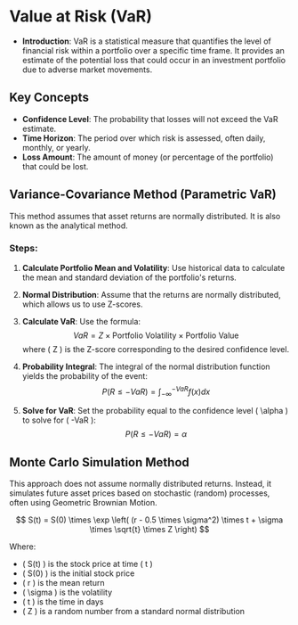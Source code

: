 # Value at Risk (VaR)

- **Introduction**: VaR is a statistical measure that quantifies the level of financial risk within a portfolio over a specific time frame. It provides an estimate of the potential loss that could occur in an investment portfolio due to adverse market movements.

## Key Concepts

- **Confidence Level**: The probability that losses will not exceed the VaR estimate.
- **Time Horizon**: The period over which risk is assessed, often daily, monthly, or yearly.
- **Loss Amount**: The amount of money (or percentage of the portfolio) that could be lost.

## Variance-Covariance Method (Parametric VaR)

This method assumes that asset returns are normally distributed. It is also known as the analytical method.

### Steps:

1. **Calculate Portfolio Mean and Volatility**: Use historical data to calculate the mean and standard deviation of the portfolio's returns.

2. **Normal Distribution**: Assume that the returns are normally distributed, which allows us to use Z-scores.

3. **Calculate VaR**: Use the formula:
    $$
    VaR = Z \times \text{Portfolio Volatility} \times \text{Portfolio Value}
    $$
    where \( Z \) is the Z-score corresponding to the desired confidence level.

4. **Probability Integral**: The integral of the normal distribution function yields the probability of the event:
    $$
    P(R \leq -VaR) = \int_{-\infty}^{-VaR} f(x) dx
    $$

5. **Solve for VaR**: Set the probability equal to the confidence level \( \alpha \) to solve for \( -VaR \):
    $$
    P(R \leq -VaR) = \alpha
    $$

## Monte Carlo Simulation Method

This approach does not assume normally distributed returns. Instead, it simulates future asset prices based on stochastic (random) processes, often using Geometric Brownian Motion.

$$
S(t) = S(0) \times \exp \left( (r - 0.5 \times \sigma^2) \times t + \sigma \times \sqrt{t} \times Z \right)
$$

Where:

- \( S(t) \) is the stock price at time \( t \)
- \( S(0) \) is the initial stock price
- \( r \) is the mean return
- \( \sigma \) is the volatility
- \( t \) is the time in days
- \( Z \) is a random number from a standard normal distribution